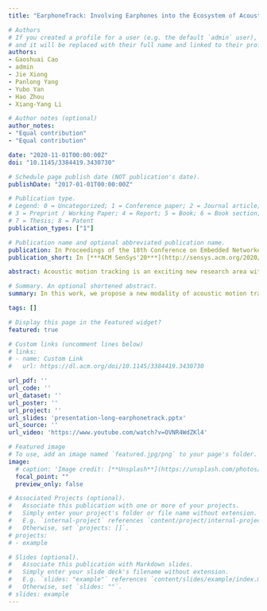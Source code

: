 ```yaml
---
title: "EarphoneTrack: Involving Earphones into the Ecosystem of Acoustic Motion Tracking"

# Authors
# If you created a profile for a user (e.g. the default `admin` user), write the username (folder name) here 
# and it will be replaced with their full name and linked to their profile.
authors:
- Gaoshuai Cao
- admin
- Jie Xiong
- Panlong Yang
- Yubo Yan
- Hao Zhou
- Xiang-Yang Li

# Author notes (optional)
author_notes:
- "Equal contribution"
- "Equal contribution"

date: "2020-11-01T00:00:00Z"
doi: "10.1145/3384419.3430730"

# Schedule page publish date (NOT publication's date).
publishDate: "2017-01-01T00:00:00Z"

# Publication type.
# Legend: 0 = Uncategorized; 1 = Conference paper; 2 = Journal article;
# 3 = Preprint / Working Paper; 4 = Report; 5 = Book; 6 = Book section;
# 7 = Thesis; 8 = Patent
publication_types: ["1"]

# Publication name and optional abbreviated publication name.
publication: In Proceedings of the 18th Conference on Embedded Networked Sensor Systems
publication_short: In [***ACM SenSys'20***](http://sensys.acm.org/2020/)

abstract: Acoustic motion tracking is an exciting new research area with promising progress in the last few years. Due to the inherent low propagation speed in the air, acoustic signals have the unique advantage of fine sensing granularity compared to RF signals. Speakers and microphones nowadays are pervasively available in devices surrounding us, such as smartphones and voice-controlled smart speakers. Though promising, one fundamental issue hindering the adoption of acoustic-based motion tracking is that the positions of microphones and speakers inside a device are fixed, which greatly limits the flexibility of acoustic motion tracking. In this work, we propose a new modality of acoustic motion tracking using earphones. Earphone-based  tracking mitigates the constraints associated with traditional smartphone-based tracking. With novel designs and comprehensive experiments, we show earphone-based motion tracking can achieve a great flexibility and a high accuracy at the same time. We believe this is an important step towards "earable" sensing. 

# Summary. An optional shortened abstract.
summary: In this work, we propose a new modality of acoustic motion tracking using earphones (both wired and wireless). With novel designs and comprehensive experiments, we show earphone-based motion tracking can achieve a great flexibility and a high accuracy at the same time.

tags: []

# Display this page in the Featured widget?
featured: true

# Custom links (uncomment lines below)
# links:
# - name: Custom Link
#   url: https://dl.acm.org/doi/10.1145/3384419.3430730

url_pdf: ''
url_code: ''
url_dataset: ''
url_poster: ''
url_project: ''
url_slides: 'presentation-long-earphonetrack.pptx'
url_source: ''
url_video: 'https://www.youtube.com/watch?v=OVNR4WdZKl4'

# Featured image
# To use, add an image named `featured.jpg/png` to your page's folder. 
image:
  # caption: 'Image credit: [**Unsplash**](https://unsplash.com/photos/pLCdAaMFLTE)'
  focal_point: ""
  preview_only: false

# Associated Projects (optional).
#   Associate this publication with one or more of your projects.
#   Simply enter your project's folder or file name without extension.
#   E.g. `internal-project` references `content/project/internal-project/index.md`.
#   Otherwise, set `projects: []`.
# projects:
# - example

# Slides (optional).
#   Associate this publication with Markdown slides.
#   Simply enter your slide deck's filename without extension.
#   E.g. `slides: "example"` references `content/slides/example/index.md`.
#   Otherwise, set `slides: ""`.
# slides: example
---
```


<!-- {{% callout note %}}
Click the *Cite* button above to demo the feature to enable visitors to import publication metadata into their reference management software.
{{% /callout %}}

{{% callout note %}}
Create your slides in Markdown - click the *Slides* button to check out the example.
{{% /callout %}}

Supplementary notes can be added here, including [code, math, and images](https://wowchemy.com/docs/writing-markdown-latex/). -->
